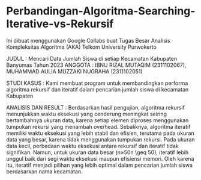 # Perbandingan-Algoritma-Searching-Iterative-vs-Rekursif
Ini dibuat menggunakan Google Collabs buat Tugas Besar Analisis Kompleksitas Algoritma (AKA) Telkom University Purwokerto

JUDUL : Mencari Data Jumlah Siswa di setiap Kecamatan Kabupaten Banyumas Tahun 2023 
ANGGOTA : IBNU RIZAL MUTAQIM (2311102067), MUHAMMAD AULIA MUZZAKI NUGRAHA (2311102051)

STUDI KASUS : Kami membuat program untuk membandingkan performa algoritma rekursif dan iteratif dalam pencarian jumlah siswa di kecamatan Kabupaten 

ANALISIS DAN RESULT : Berdasarkan hasil pengujian, algoritma rekursif menunjukkan waktu eksekusi yang cenderung meningkat seiring bertambahnya ukuran data, karena setiap elemen diproses menggunakan tumpukan rekursi yang menambah overhead. Sebaliknya, algoritma iteratif memiliki waktu eksekusi yang lebih stabil dan efisien, terutama pada ukuran data yang besar, karena tidak menggunakan tumpukan rekursi. Pada ukuran data kecil, perbedaan waktu eksekusi antara rekursif dan iteratif tidak signifikan. Namun, untuk ukuran data besar (n≥50n \geq 50), iteratif lebih unggul baik dari segi waktu eksekusi maupun efisiensi memori. Oleh karena itu, iteratif menjadi pilihan yang lebih optimal dalam pencarian jumlah siswa berdasarkan nama kecamatan.

